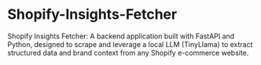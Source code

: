 # Shopify-Insights-Fetcher
Shopify Insights Fetcher: A backend application built with FastAPI and Python, designed to scrape and leverage a local LLM (TinyLlama) to extract structured data and brand context from any Shopify e-commerce website.
